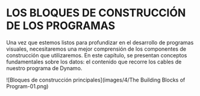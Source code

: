 

# LOS BLOQUES DE CONSTRUCCIÓN DE LOS PROGRAMAS

Una vez que estemos listos para profundizar en el desarrollo de programas visuales, necesitaremos una mejor comprensión de los componentes de construcción que utilizaremos. En este capítulo, se presentan conceptos fundamentales sobre los datos: el contenido que recorre los cables de nuestro programa de Dynamo.

![Bloques de construcción principales](images/4/The Building Blocks of Program-01.png)

